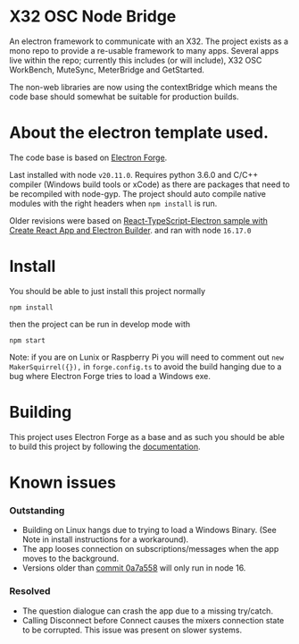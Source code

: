# X32 OSC Node Bridge

An electron framework to communicate with an X32. The project exists as a mono repo to provide a re-usable framework to many apps. Several apps live within the repo; currently this includes (or will include), X32 OSC WorkBench, MuteSync, MeterBridge and GetStarted.

The non-web libraries are now using the contextBridge which means the code base should somewhat be suitable for production builds.

# About the electron template used.

The code base is based on [Electron Forge](https://www.electronforge.io/guides/framework-integration/react-with-typescript).

Last installed with node `v20.11.0`. Requires python 3.6.0 and C/C++ compiler (Windows build tools or xCode) as there are packages that need to be recompiled with node-gyp. The project should auto compile native modules with the right headers when `npm install` is run.

Older revisions were based on [React-TypeScript-Electron sample with Create React App and Electron Builder](https://github.com/yhirose/react-typescript-electron-sample-with-create-react-app-and-electron-builder). and ran with node `16.17.0`

# Install

You should be able to just install this project normally

```
npm install
```

then the project can be run in develop mode with

```
npm start
```

Note: if you are on Lunix or Raspberry Pi you will need to comment out `new MakerSquirrel({}),` in `forge.config.ts` to avoid the build hanging due to a bug where Electron Forge tries to load a Windows exe.

# Building

This project uses Electron Forge as a base and as such you should be able to build this project by following the [documentation](https://www.electronforge.io/guides/framework-integration/react-with-typescript).

# Known issues

### Outstanding

- Building on Linux hangs due to trying to load a Windows Binary. (See Note in install instructions for a workaround).
- The app looses connection on subscriptions/messages when the app moves to the background.
- Versions older than [commit 0a7a558](https://github.com/JoueBien/X32-OSC-Node-Bridge/commit/0a7a5585a7015e15933ec6903eb830f2791deaec) will only run in node 16.

### Resolved

- The question dialogue can crash the app due to a missing try/catch.
- Calling Disconnect before Connect causes the mixers connection state to be corrupted. This issue was present on slower systems.
